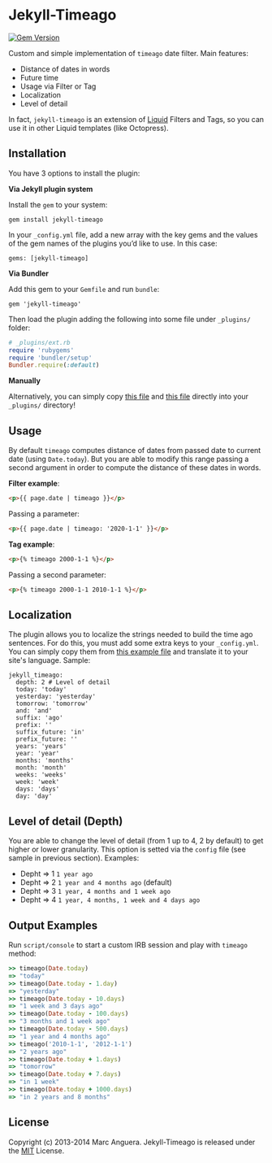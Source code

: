 # Jekyll-Timeago

[![Gem Version](https://badge.fury.io/rb/jekyll-timeago.svg)](http://badge.fury.io/rb/jekyll-timeago)

Custom and simple implementation of `timeago` date filter. Main features:

* Distance of dates in words
* Future time
* Usage via Filter or Tag
* Localization
* Level of detail

In fact, `jekyll-timeago` is an extension of [Liquid](https://github.com/Shopify/liquid) Filters and Tags, so you can use it in other Liquid templates (like Octopress).


## Installation
You have 3 options to install the plugin:

**Via Jekyll plugin system**

Install the `gem` to your system:

```
gem install jekyll-timeago
```

In your `_config.yml` file, add a new array with the key gems and the values of the gem names of the plugins you’d like to use. In this case:

```
gems: [jekyll-timeago]
```

**Via Bundler**

Add this gem to your `Gemfile` and run `bundle`:

```
gem 'jekyll-timeago'
```

Then load the plugin adding the following into some file under `_plugins/` folder:

```ruby
# _plugins/ext.rb
require 'rubygems'
require 'bundler/setup'
Bundler.require(:default)
```

**Manually**

Alternatively, you can simply copy [this file](lib/jekyll-timeago/filter.rb) and [this file](lib/jekyll-timeago/tag.rb) directly into your `_plugins/` directory!


## Usage
By default `timeago` computes distance of dates from passed date to current date (using `Date.today`). But you are able to modify this range passing a second argument in order to compute the distance of these dates in words.

**Filter example**:

```html
<p>{{ page.date | timeago }}</p>
```

Passing a parameter:

```html
<p>{{ page.date | timeago: '2020-1-1' }}</p>
```

**Tag example**:

```html
<p>{% timeago 2000-1-1 %}</p>
```

Passing a second parameter:

```html
<p>{% timeago 2000-1-1 2010-1-1 %}</p>
```


## Localization
The plugin allows you to localize the strings needed to build the time ago sentences. For do this, you must add some extra keys to your `_config.yml`. You can simply copy them from [this example file](_config.yml.example) and translate it to your site's language. Sample:

```
jekyll_timeago:
  depth: 2 # Level of detail
  today: 'today'
  yesterday: 'yesterday'
  tomorrow: 'tomorrow'
  and: 'and'
  suffix: 'ago'
  prefix: ''
  suffix_future: 'in'
  prefix_future: ''
  years: 'years'
  year: 'year'
  months: 'months'
  month: 'month'
  weeks: 'weeks'
  week: 'week'
  days: 'days'
  day: 'day'
```


## Level of detail (Depth)
You are able to change the level of detail (from 1 up to 4, 2 by default) to get higher or lower granularity. This option is setted via the `config` file (see sample in previous section). Examples:

* Depht => 1 `1 year ago`
* Depht => 2 `1 year and 4 months ago` (default)
* Depht => 3 `1 year, 4 months and 1 week ago`
* Depht => 4 `1 year, 4 months, 1 week and 4 days ago`


## Output Examples
Run `script/console` to start a custom IRB session and play with `timeago` method:

```ruby
>> timeago(Date.today)
=> "today"
>> timeago(Date.today - 1.day)
=> "yesterday"
>> timeago(Date.today - 10.days)
=> "1 week and 3 days ago"
>> timeago(Date.today - 100.days)
=> "3 months and 1 week ago"
>> timeago(Date.today - 500.days)
=> "1 year and 4 months ago"
>> timeago('2010-1-1', '2012-1-1')
=> "2 years ago"
>> timeago(Date.today + 1.days)
=> "tomorrow"
>> timeago(Date.today + 7.days)
=> "in 1 week"
>> timeago(Date.today + 1000.days)
=> "in 2 years and 8 months"
```

## License
Copyright (c) 2013-2014 Marc Anguera. Jekyll-Timeago is released under the [MIT](LICENSE) License.
